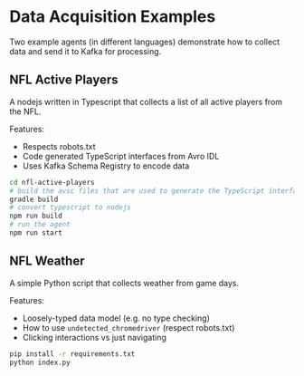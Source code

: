 # Data Acquisition Examples

Two example agents (in different languages) demonstrate how to collect data and send it to Kafka for processing.

## NFL Active Players

A nodejs written in Typescript that collects a list of all active players from the NFL.

Features:
- Respects robots.txt
- Code generated TypeScript interfaces from Avro IDL
- Uses Kafka Schema Registry to encode data

```bash
cd nfl-active-players
# build the avsc files that are used to generate the TypeScript interfaces
gradle build
# convert typescript to nodejs
npm run build
# run the agent
npm run start
```

## NFL Weather

A simple Python script that collects weather from game days.

Features:
- Loosely-typed data model (e.g. no type checking)
- How to use `undetected_chromedriver` (respect robots.txt)
- Clicking interactions vs just navigating

```bash
pip install -r requirements.txt
python index.py
```